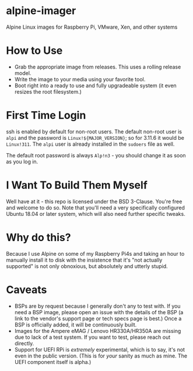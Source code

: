# alpine-imager
Alpine Linux images for Raspberry Pi, VMware, Xen, and other systems

# How to Use
* Grab the appropriate image from releases. This uses a rolling release model.
* Write the image to your media using your favorite tool.
* Boot right into a ready to use and fully upgradeable system (it even resizes the root filesystem.)

# First Time Login
ssh is enabled by default for non-root users. The default non-root user is `alpi` and the password is `Linux!${MAJOR_VERSION}`; so for 3.11.6 it would be `Linux!311`. The `alpi` user is already installed in the `sudoers` file as well.

The default root password is always `Alp!n3` - you should change it as soon as you log in.

# I Want To Build Them Myself
Well have at it - this repo is licensed under the BSD 3-Clause. You're free and welcome to do so. Note that you'll need a very specifically configured Ubuntu 18.04 or later system, which will also need further specific tweaks. 

# Why do this?
Because I use Alpine on some of my Raspberry Pi4s and taking an hour to manually install it to disk with the insistence that it's "not actually supported" is not only obnoxious, but absolutely and utterly stupid.

# Caveats
* BSPs are by request because I generally don't any to test with. If you need a BSP image, please open an issue with the details of the BSP (a link to the vendor's support page or tech specs page is best.) Once a BSP is officially added, it will be continuously built.
* Images for the Ampere eMAG / Lenovo HR330A/HR350A are missing due to lack of a test system. If you want to test, please reach out directly.
* Support for UEFI RPi is _extremely_ experimental, which is to say, it's not even in the public version. (This is for _your_ sanity as much as mine. The UEFI component itself is alpha.)

